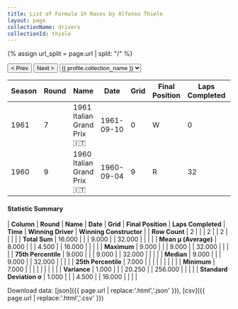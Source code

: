 ```yaml
---
title: List of Formula 1® Races by Alfonso Thiele
layout: page
collectionName: drivers
collectionId: thiele
---
```


{% assign url_split = page.url | split: "/" %}
<div id="collection-navigation">
<button onclick="selector.options[selector.selectedIndex-1].value && (window.location = selector.options[selector.selectedIndex-1].value);">&lt; Prev</button>
<button onclick="selector.options[selector.selectedIndex+1].value && (window.location = selector.options[selector.selectedIndex+1].value);">Next &gt;</button>
<select id="selector" onchange="this.options[this.selectedIndex].value && (window.location = this.options[this.selectedIndex].value);">
  {% for collectionId in site.data[page.collectionName].refs %}
    {% if collectionId == page.collectionId %}
      {% assign selected = "selected" %}
    {% else %}
      {% assign selected = "" %}
    {% endif %}
    {% assign profile = site.data[page.collectionName][collectionId].profile %}
    <option value="/f1/{{ page.collectionName }}/{{ collectionId }}/{{ url_split[4] }}" {{ selected }}>{{ profile.collection_name }}</option>
  {% endfor %}
</select>
</div>

| Season | Round | Name | Date | Grid | Final Position | Laps Completed | Time | Winning Driver | Winning Constructor |
|--|--|--|--|--|--|--|--|--|--|
| 1961 | 7 | 1961 Italian Grand Prix 🇮🇹 | 1961-09-10 | 0 | W | 0 |   | Phil Hill 🇺🇸 | Ferrari 🇮🇹 |
| 1960 | 9 | 1960 Italian Grand Prix 🇮🇹 | 1960-09-04 | 9 | R | 32 |   | Phil Hill 🇺🇸 | Ferrari 🇮🇹 |

#### Statistic Summary

| **Column** | **Round** | **Name** | **Date** | **Grid** | **Final Position** | **Laps Completed** | **Time** | **Winning Driver** | **Winning Constructor** |
| **Row Count** | 2 |  |  | 2 |  | 2 |  |  |  |
| **Total Sum** | 16.000 |  |  | 9.000 |  | 32.000 |  |  |  |
| **Mean μ (Average)** | 8.000 |  |  | 4.500 |  | 16.000 |  |  |  |
| **Maximum** | 9.000 |  |  | 9.000 |  | 32.000 |  |  |  |
| **75th Percentile** | 9.000 |  |  | 9.000 |  | 32.000 |  |  |  |
| **Median** | 9.000 |  |  | 9.000 |  | 32.000 |  |  |  |
| **25th Percentile** | 7.000 |  |  |  |  |  |  |  |  |
| **Minimum** | 7.000 |  |  |  |  |  |  |  |  |
| **Variance** | 1.000 |  |  | 20.250 |  | 256.000 |  |  |  |
| **Standard Deviation σ** | 1.000 |  |  | 4.500 |  | 16.000 |  |  |  |

Download data: [json]({{ page.url | replace:'.html','.json' }}), [csv]({{ page.url | replace:'.html','.csv' }})
